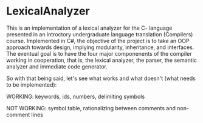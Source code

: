 # LexicalAnalyzer

This is an implementation of a lexical analyzer for the C- language presented in an introctory undergraduate language translation 
(Compilers) course. Implemented in C#, the objective of the project is to take an OOP approach towards design, implying modularity,
inheritance, and interfaces. The eventual goal is to have the four major componenents of the compiler working in cooperation, that is,
the lexical analyzer, the parser, the semantic analyzer and immediate code generator. 

So with that being said, let's see what works and what doesn't (what needs to be implemented):

WORKING:
keywords,
ids,
numbers,
delimiting symbols

NOT WORKING:
symbol table,
rationalizing between comments and non-comment lines
